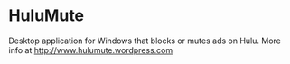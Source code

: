 HuluMute
========

Desktop application for Windows that blocks or mutes ads on Hulu.  More info at http://www.hulumute.wordpress.com
